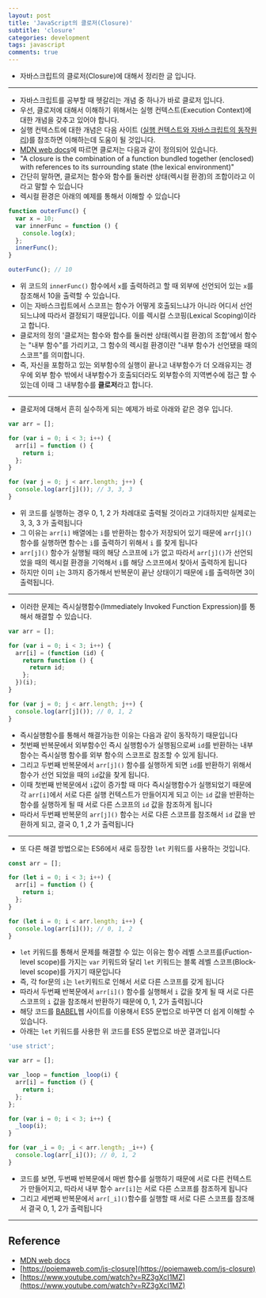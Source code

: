 ```yaml
---
layout: post
title: 'JavaScript의 클로저(Closure)'
subtitle: 'closure'
categories: development
tags: javascript
comments: true
---
```


- 자바스크립트의 클로저(Closure)에 대해서 정리한 글 입니다.

---

- 자바스크립트를 공부할 때 헷갈리는 개념 중 하나가 바로 클로저 입니다.
- 우선, 클로저에 대해서 이해하기 위해서는 실행 컨텍스트(Execution Context)에 대한 개념을 갖추고 있어야 합니다.
- 실행 컨텍스트에 대한 개념은 다음 사이트 ([실행 컨텍스트와 자바스크립트의 동작원리](<[https://poiemaweb.com/js-execution-context](https://poiemaweb.com/js-execution-context)>))를 참조하면 이해하는데 도움이 될 것입니다.
- [MDN web docs](<[https://developer.mozilla.org/en-US/docs/Web/JavaScript/Closures](https://developer.mozilla.org/en-US/docs/Web/JavaScript/Closures)>)에 따르면 클로저는 다음과 같이 정의되어 있습니다.
- "A closure is the combination of a function bundled together (enclosed) with references to its surrounding state (the lexical environment)"
- 간단히 말하면, 클로저는 함수와 함수를 둘러싼 상태(렉시컬 환경)의 조합이라고 이라고 말할 수 있습니다
- 렉시컬 환경은 아래의 예제를 통해서 이해할 수 있습니다

```javascript
function outerFunc() {
  var x = 10;
  var innerFunc = function () {
    console.log(x);
  };
  innerFunc();
}

outerFunc(); // 10
```

- 위 코드의 `innerFunc()` 함수에서 `x`를 출력하려고 할 때 외부에 선언되어 있는 `x`를 참조해서 10을 출력할 수 있습니다.
- 이는 자바스크립트에서 스코프는 함수가 어떻게 호출되느냐가 아니라 어디서 선언되느냐에 따라서 결정되기 때문입니다. 이를 렉시컬 스코핑(Lexical Scoping)이라고 합니다.
- 클로저의 정의 '클로저는 함수와 함수를 둘러싼 상태(렉시컬 환경)의 조합'에서 함수는 "내부 함수"를 가리키고, 그 함수의 렉시컬 환경이란 "내부 함수가 선언됐을 때의 스코프"를 의미합니다.
- 즉, 자신을 포함하고 있는 외부함수의 실행이 끝나고 내부함수가 더 오래유지는 경우에 외부 함수 밖에서 내부함수가 호출되더라도 외부함수의 지역변수에 접근 할 수 있는데 이때 그 내부함수를 **클로저**라고 합니다.

---

- 클로저에 대해서 흔히 실수하게 되는 예제가 바로 아래와 같은 경우 입니다.

```javascript
var arr = [];

for (var i = 0; i < 3; i++) {
  arr[i] = function () {
    return i;
  };
}

for (var j = 0; j < arr.length; j++) {
  console.log(arr[j]()); // 3, 3, 3
}
```

- 위 코드를 실행하는 경우 0, 1, 2 가 차례대로 출력될 것이라고 기대하지만 실제로는 3, 3, 3 가 출력됩니다
- 그 이유는 `arr[i]` 배열에는 `i`를 반환하는 함수가 저장되어 있기 때문에 `arr[j]()` 함수를 실행하면 함수는 `i`를 출력하기 위해서 `i` 를 찾게 됩니다
- `arr[j]()` 함수가 실행될 때의 해당 스코프에 `i`가 없고 따라서 `arr[j]()`가 선언되었을 때의 렉시컬 환경을 기억해서 `i`를 해당 스코프에서 찾아서 출력하게 됩니다
- 하지만 이미 `i`는 3까지 증가해서 반복문이 끝난 상태이기 때문에 `i`를 출력하면 3이 출력됩니다.

---

- 이러한 문제는 즉시실행함수(Immediately Invoked Function Expression)를 통해서 해결할 수 있습니다.

```javascript
var arr = [];

for (var i = 0; i < 3; i++) {
  arr[i] = (function (id) {
    return function () {
      return id;
    };
  })(i);
}

for (var j = 0; j < arr.length; j++) {
  console.log(arr[j]()); // 0, 1, 2
}
```

- 즉시실행함수를 통해서 해결가능한 이유는 다음과 같이 동작하기 때문입니다
- 첫번째 반복문에서 외부함수인 즉시 실행함수가 실행됨으로써 `id`를 반환하는 내부 함수는 즉시실행 함수를 외부 함수의 스코프로 참조할 수 있게 됩니다.
- 그리고 두번째 반복문에서 `arr[j]()` 함수를 실행하게 되면 `id`를 반환하기 위해서 함수가 선언 되었을 때의 `id`값을 찾게 됩니다.
- 이때 첫번째 반복문에서 `i`값이 증가할 때 마다 즉시실행함수가 실행되었기 때문에 각 `arr[i]`에서 서로 다른 실행 컨텍스트가 만들어지게 되고 이는 `id` 값을 반환하는 함수를 실행하게 될 때 서로 다른 스코프의 `id` 값을 참조하게 됩니다
- 따라서 두번째 반복문의 `arr[j]()` 함수는 서로 다른 스코프를 참조해서 `id` 값을 반환하게 되고, 결국 0, 1 ,2 가 출력됩니다

---

- 또 다른 해결 방법으로는 ES6에서 새로 등장한 `let` 키워드를 사용하는 것입니다.

```javascript
const arr = [];

for (let i = 0; i < 3; i++) {
  arr[i] = function () {
    return i;
  };
}

for (let i = 0; i < arr.length; i++) {
  console.log(arr[i]()); // 0, 1, 2
}
```

- `let` 키워드를 통해서 문제를 해결할 수 있는 이유는 함수 레벨 스코프를(Fuction-level scope)를 가지는 `var` 키워드와 달리 `let` 키워드는 블록 레벨 스코프(Block-level scope)를 가지기 때문입니다
- 즉, 각 for문의 `i`는 `let`키워드로 인해서 서로 다른 스코프를 갖게 됩니다
- 따라서 두번째 반복문에서 `arr[i]()` 함수를 실행해서 `i` 값을 찾게 될 때 서로 다른 스코프의 `i` 값을 참조해서 반환하기 때문에 0, 1, 2가 출력됩니다
- 해당 코드를 [BABEL](https://babeljs.io/repl#?browsers=defaults%2C%20not%20ie%2011%2C%20not%20ie_mob%2011&build=&builtIns=false&spec=false&loose=false&code_lz=MYewdgzgLgBAhgJwTAvDA2gXQNwChcBmIyAFADYCmsAlqjAAzYy0A8MAzE9QNTcCUMAN64Y8JOmqY6BAK5hgUauBgkBw0aIRUZCMMzyiAvnkP4ipSjTqNmMNogQA6SmADmUABZdeakTFCQIJTOIK4kDhKYqnxMAPSxDAA0MACMyQBMuIZAA&debug=false&forceAllTransforms=false&shippedProposals=false&circleciRepo=&evaluate=false&fileSize=false&timeTravel=false&sourceType=module&lineWrap=true&presets=env%2Ces2015%2Creact%2Cstage-2%2Cenv&prettier=false&targets=&version=7.10.2&externalPlugins=)웹 사이트를 이용해서 ES5 문법으로 바꾸면 더 쉽게 이해할 수 있습니다.
- 아래는 `let` 키워드를 사용한 위 코드를 ES5 문법으로 바꾼 결과입니다

```javascript
'use strict';

var arr = [];

var _loop = function _loop(i) {
  arr[i] = function () {
    return i;
  };
};

for (var i = 0; i < 3; i++) {
  _loop(i);
}

for (var _i = 0; _i < arr.length; _i++) {
  console.log(arr[_i]()); // 0, 1, 2
}
```

- 코드를 보면, 두번째 반복문에서 매번 함수를 실행하기 때문에 서로 다른 컨텍스트가 만들어지고, 따라서
  내부 함수 `arr[i]`는 서로 다른 스코프를 참조하게 됩니다
- 그리고 세번째 반복문에서 `arr[_i]()`함수를 실행할 때 서로 다른 스코프를 참조해서 결국 0, 1, 2가 출력됩니다

---

## Reference

- [MDN web docs](<[https://developer.mozilla.org/en-US/docs/Web/JavaScript/Closures](https://developer.mozilla.org/en-US/docs/Web/JavaScript/Closures)>)
- [https://poiemaweb.com/js-closure](https://poiemaweb.com/js-closure)
- [https://www.youtube.com/watch?v=RZ3gXcI1MZ](https://www.youtube.com/watch?v=RZ3gXcI1MZ)

